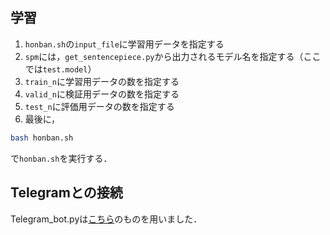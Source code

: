 ## 学習

1. `honban.sh`の`input_file`に学習用データを指定する
1. `spm`には，`get_sentencepiece.py`から出力されるモデル名を指定する（ここでは`test.model`）
1. `train_n`に学習用データの数を指定する
1. `valid_n`に検証用データの数を指定する
1. `test_n`に評価用データの数を指定する
1. 最後に，
```bash
bash honban.sh
```
で`honban.sh`を実行する．

## Telegramとの接続


Telegram_bot.pyは[こちら](https://github.com/dsbook/dsbook/blob/master/telegram_bot.py)のものを用いました．